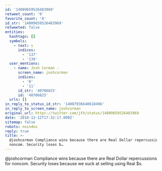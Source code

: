 ```yaml
---
id: '14009659526483969'
retweet_count: '0'
favorite_count: '0'
id_str: '14009659526483969'
retweeted: false
entities:
  hashtags: []
  symbols:
    - text: s
      indices:
        - '137'
        - '139'
  user_mentions:
    - name: Josh Corman ♘
      screen_name: joshcorman
      indices:
        - '0'
        - '11'
      id_str: '40706825'
      id: '40706825'
  urls: []
in_reply_to_status_id_str: '14007936640618496'
in_reply_to_screen_name: joshcorman
original_url: https://twitter.com/jth/status/14009659526483969
date: '2010-12-12T17:32:17.000Z'
sitemap: false
robots: noindex
reply: true
title: >-
  @joshcorman Compliance wins because there are Real Dollar repercussions for
  noncom. Security loses b…
---
```


@joshcorman Compliance wins because there are Real Dollar repercussions for noncom. Security loses because we suck at selling using Real $s.